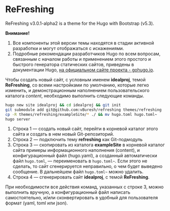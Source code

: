 # ReFreshing
ReFreshing v3.0.1-alpha2 is a theme for the Hugo with Bootstrap (v5.3). 

**Внимание!** 

1. Все компоненты этой версии темы находятся в стадии активной разработки и могут отображаться с искажениями.
2. Подробные рекомендации разработчиков Hugo по всем вопросам, связанным с началом работы и применением этого простого и быстрого генератора статических сайтов, приведены в документации Hugo, [на официальном сайте проекта - gohugo.io](https://gohugo.io).

Чтобы создать новый сайт, с условным именем **idealproj**, темой **ReFreshing**, со всеми настройками по умолчанию, которые легко изменить, и демонстрационным наполнением пользовательского каталога *content*, необходимо выполнить следующие команды.

```bash {linenos=table,hl_lines=["4","6-7"],linenostart=1}
hugo new site idealproj && cd idealproj && git init
git submodule add git@github.com:vBuresh/refreshing themes/refreshing
cp -R themes/refreshing/exampleSite/* ./ && mv hugo.toml hugo.toml~
hugo server
```

1. Строка 1 — создать новый сайт, перейти в корневой каталог этого сайта и создать в нем новый Git-репозиторий. 
2. Строка 2 — подключить тему **refreshing** как Git-подмодуль 
3. Строка 3 — скопировать из каталога **exampleSite** в корневой каталог сайта примеры информационного наполнения (content), и конфигурационный файл (hugo.yaml), а созданный автоматически файл `hugo.toml`, — переименовать в `hugo.toml~`. Если этого не сделать, то сайт сгенерируется неправильно, о чем будет выведено сообщение. В дальнейшем файл `hugo.toml~` можно удалить.
4. Строка 4 — сгенерировать сайт **idealproj**, с темой **ReFreshing**.

При необходимости все действия команд, указанных с строке 3, можно выполнить вручную, а конфигурационный файл написать самостоятельно, и/или сконвертировать в удобный для пользователя формат (yaml, toml или json).
